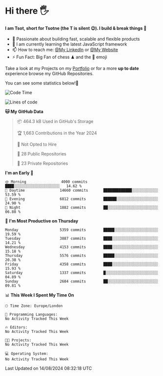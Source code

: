 # Hi there :raised_hand_with_fingers_splayed:
#### I am Tsot, short for Tsotne (the T is silent :wink:). I build & break things :space_invader:
- :telescope: Passionate about building fast, scalable and flexible products
- :seedling: I am currently learning the latest JavaScript framework 
- :mailbox: How to reach me: [@My LinkedIn](https://www.linkedin.com/in/tsotne-gvadzabia/) or [@My Website](https://tsotne.co.uk/contact)
- :zap: Fun Fact: Big Fan of chess ♟ and the 👾 emoji

Take a look at my Projects on my [Portfolio](https://tsotne.co.uk/) or for a more **up to date** experience browse my GitHub Repositories.

You can see some statistics below!:space_invader:
<!--START_SECTION:waka-->
![Code Time](http://img.shields.io/badge/Code%20Time-761%20hrs%202%20mins-blue)

![Lines of code](https://img.shields.io/badge/From%20Hello%20World%20I%27ve%20Written-10.7%20million%20lines%20of%20code-blue)

**🐱 My GitHub Data** 

> 📦 464.3 kB Used in GitHub's Storage 
 > 
> 🏆 1,663 Contributions in the Year 2024
 > 
> 🚫 Not Opted to Hire
 > 
> 📜 28 Public Repositories 
 > 
> 🔑 23 Private Repositories 
 > 
**I'm an Early 🐤** 

```text
🌞 Morning                4000 commits        ████░░░░░░░░░░░░░░░░░░░░░   14.62 % 
🌆 Daytime                14660 commits       █████████████░░░░░░░░░░░░   53.59 % 
🌃 Evening                6812 commits        ██████░░░░░░░░░░░░░░░░░░░   24.90 % 
🌙 Night                  1882 commits        ██░░░░░░░░░░░░░░░░░░░░░░░   06.88 % 
```
📅 **I'm Most Productive on Thursday** 

```text
Monday                   5359 commits        █████░░░░░░░░░░░░░░░░░░░░   19.59 % 
Tuesday                  3887 commits        ████░░░░░░░░░░░░░░░░░░░░░   14.21 % 
Wednesday                4153 commits        ████░░░░░░░░░░░░░░░░░░░░░   15.18 % 
Thursday                 5576 commits        █████░░░░░░░░░░░░░░░░░░░░   20.38 % 
Friday                   4358 commits        ████░░░░░░░░░░░░░░░░░░░░░   15.93 % 
Saturday                 1337 commits        █░░░░░░░░░░░░░░░░░░░░░░░░   04.89 % 
Sunday                   2684 commits        ██░░░░░░░░░░░░░░░░░░░░░░░   09.81 % 
```


📊 **This Week I Spent My Time On** 

```text
🕑︎ Time Zone: Europe/London

💬 Programming Languages: 
No Activity Tracked This Week

🔥 Editors: 
No Activity Tracked This Week

🐱‍💻 Projects: 
No Activity Tracked This Week

💻 Operating System: 
No Activity Tracked This Week
```


 Last Updated on 14/08/2024 08:32:18 UTC
<!--END_SECTION:waka-->
